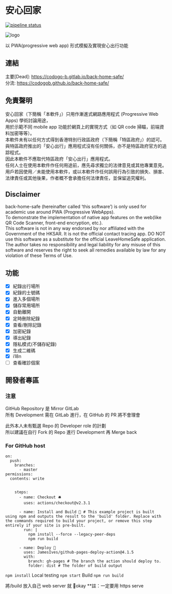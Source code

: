 # 安心回家

[![pipeline status](https://gitlab.com/codogo-b/back-home-safe/badges/master/pipeline.svg)](https://gitlab.com/codogo-b/back-home-safe/-/commits/master)

![logo](https://gitlab.com/codogo-b/back-home-safe/-/raw/master/public/icon-192x192.png)

以 PWA(progressive web app) 形式模擬及實現安心出行功能

## 連結

主要[Dead]: <https://codogo-b.gitlab.io/back-home-safe/> \
分流: <https://codogob.github.io/back-home-safe/>

## 免責聲明

安心回家（下簡稱「本軟件」）只用作漸進式網路應用程式 (Progressive Web Apps) 學術討論用途，\
用於示範不同 mobile app 功能於網頁上的實現方式（如 QR code 掃瞄，前端資料加密等等）。\
本軟件未有以任何方式得到香港特別行政區政府（下簡稱「特區政府」）的認可。\
與特區政府推出的「安心出行」應用程式沒有任何關係，亦不是特區政府官方的追踪程式。\
因此本軟件不應取代特區政府「安心出行」應用程式。\
任何人士在使用本軟件作任何用途前，應先尋求獨立的法律意見或其他專業意見。\
用戶若因使用／未能使用本軟件，或以本軟件作任何誤用行為引致的損失、損害、法律責任或其他後果，作者概不會承擔任何法律責任，並保留追究權利。

## Disclaimer

back-home-safe (hereinafter called ‘this software’) is only used for academic use around PWA (Progressive WebApps).\
To demonstrate the implementation of native app features on the web(like QR Code Scanner, front-end encryption, etc.).\
This software is not in any way endorsed by nor affiliated with the Government of the HKSAR. It is not the official contact tracing app. DO NOT use this software as a substitute for the official LeaveHomeSafe application. The author takes no responsibility and legal liability for any misuse of this software and reserves the right to seek all remedies available by law for any violation of these Terms of Use.

## 功能

- [x] 紀錄出行場所
- [x] 紀錄的士號碼
- [x] 進入多個場所
- [x] 儲存常用場所
- [x] 自動離開
- [x] 定時刪除紀錄
- [x] 查看/刪除記錄
- [x] 加密紀錄
- [x] 導出紀錄
- [x] 隱私模式(不儲存紀錄)
- [x] 生成二維碼
- [x] i18n
- [ ] 查看確診個案

## 開發者專區

### 注意

GitHub Repository 是 Mirror GitLab\
所有 Development 需在 GitLab 進行，在 GitHub 的 PR 將不會理會

此外本人未有甄選 Repo 的 Developer role 的計劃\
所以建議在自行 Fork 的 Repo 進行 Development 再 Merge back

### For GitHub host
```
on:
  push:
    branches:
      - master
permissions:
  contents: write


    steps:
      - name: Checkout 🛎️
        uses: actions/checkout@v2.3.1

      - name: Install and Build 🔧 # This example project is built using npm and outputs the result to the 'build' folder. Replace with the commands required to build your project, or remove this step entirely if your site is pre-built.
        run: |
          npm install --force --legacy-peer-deps
          npm run build

      - name: Deploy 🚀
        uses: JamesIves/github-pages-deploy-action@4.1.5
        with:
          branch: gh-pages # The branch the action should deploy to.
          folder: dist # The folder of build output
 ```
 `npm install`
Local testing `npm start`
Build `npm run build`

將/build 放入自己 web server 就 okay
\*\*註：一定要用 https serve
